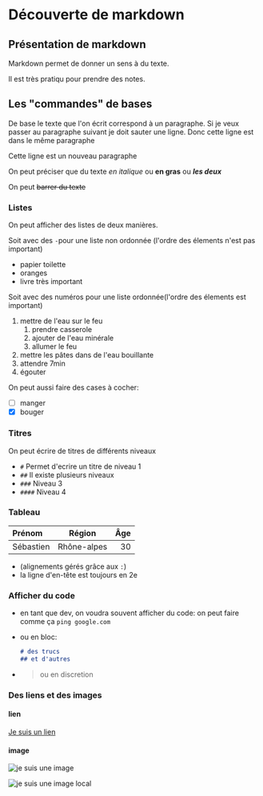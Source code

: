 # Découverte de markdown

## Présentation de markdown

Markdown permet de donner un sens à du texte.

Il est très pratiqu pour prendre des notes.

## Les "commandes" de bases

De base le texte que l'on écrit correspond à un paragraphe.
Si je veux passer au paragraphe suivant je doit sauter une ligne.
Donc cette ligne est dans le même paragraphe

Cette ligne est un nouveau paragraphe

On peut préciser que du texte *en italique* ou **en gras** ou ***les deux***

On peut ~~barrer du texte~~

### Listes

On peut afficher des listes de deux manières.

Soit avec des `-`pour une liste non ordonnée (l'ordre des élements n'est pas important)

- papier toilette
- oranges
- livre très important

Soit avec des numéros pour une liste ordonnée(l'ordre des élements est important)

1. mettre de l'eau sur le feu
   1. prendre casserole
   2. ajouter de l'eau minérale
   3. allumer le feu
2. mettre les pâtes dans de l'eau bouillante
3. attendre 7min
4. égouter

On peut aussi faire des cases à cocher:

- [ ] manger
- [x] bouger

### Titres

On peut écrire de titres de différents niveaux

- `#` Permet d'ecrire un titre de niveau 1
- `##` Il existe plusieurs niveaux
- `###` Niveau 3
- `####` Niveau 4

### Tableau

| Prénom | Région | Âge |
| :---   | :---:  | ---:|
| Sébastien | Rhône-alpes | 30 |

- (alignements gérés grâce aux  `:`)
- la ligne d'en-tête est toujours en 2e

### Afficher du code

- en tant que dev, on voudra souvent afficher du code: on peut faire comme ça `ping google.com`
- ou en bloc:
  
  ```md
  # des trucs
  ## et d'autres
  ```

- >ou en discretion

### Des liens et des images

#### lien

[Je suis un lien](http://oclock.io)

#### image

![je suis une image](https://oclock.io/wp-content/uploads/2023/11/logo-noir-blanc-rouge-768x768_centre-rond720px.png)

![je suis une image local](./image.excalidraw.png)
